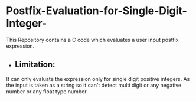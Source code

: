 # Postfix-Evaluation-for-Single-Digit-Integer-
This Repository contains a C code which evaluates a user input postfix expression.
* ## Limitation: 
It can only evaluate the expression only for single digit positive integers. As the input is taken as a string so it can't detect multi digit or any negative number or any float type number.
